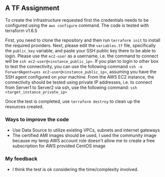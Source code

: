 ## A TF Assignment

To create the infrastructure requested first the credentials needs to be configured using the `aws configure` command. 
The code is tested with terraform v1.6.5

First, you need to clone the repository and then run `terraform init` to install the required providers.
Next, please edit the `variables.tf` file, specifically the `public_key` variable, and paste your SSH public key
there to be able to login. Please use the `ec2-user` as a username, i.e. the command to connect will be
`ssh ec2-user@<instance_public_ip>`.
If you plan to login to other box to test the connectivity, you can use the following command 
`ssh -o ForwardAgent=yes ec2-user@<instance_public_ip>`, assuming you have the SSH agent configured on your machine.
From the AWS EC2 instance, the connectivity should be tested using private IP addresses, i.e. to connect from Server1
to Server2 via ssh, use the following command: `ssh <target_instance_private_ip>`

Once the test is completed, use `terraform destroy` to clean up the resources created.

### Ways to improve the code
- Use Data Source to utilize existing VPCs, subnets and internet gateways
- The certified AMI images should be used, I used the community image because my temp AWS account role
doesn't allow me to create a free subscription for AWS provided CentOS image 

### My feedback
- I think the test is ok considering the time/complexity involved.